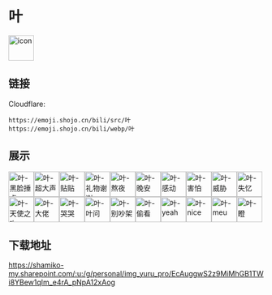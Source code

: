 # 叶
<img src="https://emoji.shojo.cn/bili/src/叶/icon.png" width="50" height="50" alt="icon">

## 链接
Cloudflare:
```
https://emoji.shojo.cn/bili/src/叶
https://emoji.shojo.cn/bili/webp/叶
```
## 展示
<img src="https://emoji.shojo.cn/bili/src/叶/叶-黑脸捶桌.png" width="50" height="50" alt="叶-黑脸捶桌"><img src="https://emoji.shojo.cn/bili/src/叶/叶-超大声.png" width="50" height="50" alt="叶-超大声"><img src="https://emoji.shojo.cn/bili/src/叶/叶-贴贴.png" width="50" height="50" alt="叶-贴贴"><img src="https://emoji.shojo.cn/bili/src/叶/叶-礼物谢谢.png" width="50" height="50" alt="叶-礼物谢谢"><img src="https://emoji.shojo.cn/bili/src/叶/叶-熬夜.png" width="50" height="50" alt="叶-熬夜"><img src="https://emoji.shojo.cn/bili/src/叶/叶-晚安.png" width="50" height="50" alt="叶-晚安"><img src="https://emoji.shojo.cn/bili/src/叶/叶-感动.png" width="50" height="50" alt="叶-感动"><img src="https://emoji.shojo.cn/bili/src/叶/叶-害怕.png" width="50" height="50" alt="叶-害怕"><img src="https://emoji.shojo.cn/bili/src/叶/叶-威胁.png" width="50" height="50" alt="叶-威胁"><img src="https://emoji.shojo.cn/bili/src/叶/叶-失忆.png" width="50" height="50" alt="叶-失忆"><img src="https://emoji.shojo.cn/bili/src/叶/叶-天使之吻.png" width="50" height="50" alt="叶-天使之吻"><img src="https://emoji.shojo.cn/bili/src/叶/叶-大佬.png" width="50" height="50" alt="叶-大佬"><img src="https://emoji.shojo.cn/bili/src/叶/叶-哭哭.png" width="50" height="50" alt="叶-哭哭"><img src="https://emoji.shojo.cn/bili/src/叶/叶-叶问.png" width="50" height="50" alt="叶-叶问"><img src="https://emoji.shojo.cn/bili/src/叶/叶-别吵架.png" width="50" height="50" alt="叶-别吵架"><img src="https://emoji.shojo.cn/bili/src/叶/叶-偷看.png" width="50" height="50" alt="叶-偷看"><img src="https://emoji.shojo.cn/bili/src/叶/叶-yeah.png" width="50" height="50" alt="叶-yeah"><img src="https://emoji.shojo.cn/bili/src/叶/叶-nice.png" width="50" height="50" alt="叶-nice"><img src="https://emoji.shojo.cn/bili/src/叶/叶-meu.png" width="50" height="50" alt="叶-meu"><img src="https://emoji.shojo.cn/bili/src/叶/叶-瞪.png" width="50" height="50" alt="叶-瞪">

## 下载地址

https://shamiko-my.sharepoint.com/:u:/g/personal/img_yuru_pro/EcAuggwS2z9MiMhGB1TWi8YBew1qIm_e4rA_pNpA12xAog
